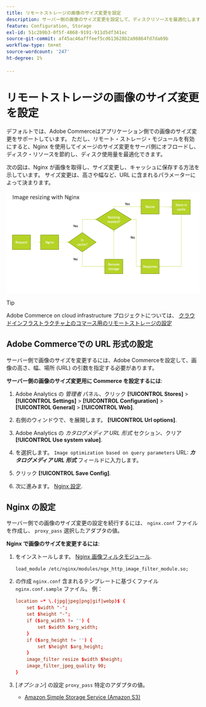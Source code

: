 ```yaml
---
title: リモートストレージの画像のサイズ変更を設定
description: サーバー側の画像のサイズ変更を設定して、ディスクリソースを最適化します。
feature: Configuration, Storage
exl-id: 51c2b9b3-0f5f-4868-9191-911d5df341ec
source-git-commit: af45ac46afffeef5cd613628b2a98864fd7da69b
workflow-type: tm+mt
source-wordcount: '247'
ht-degree: 1%

---
```


# リモートストレージの画像のサイズ変更を設定

デフォルトでは、Adobe Commerceはアプリケーション側での画像のサイズ変更をサポートしています。 ただし、リモート・ストレージ・モジュールを有効にすると、Nginx を使用してイメージのサイズ変更をサーバ側にオフロードし、ディスク・リソースを節約し、ディスク使用量を最適化できます。

次の図は、Nginx が画像を取得し、サイズ変更し、キャッシュに保存する方法を示しています。 サイズ変更は、高さや幅など、URL に含まれるパラメーターによって決まります。

![画像のサイズ変更](../../assets/configuration/remote-storage-nginx-image-resize.png)

>[!TIP]
>
>Adobe Commerce on cloud infrastructure プロジェクトについては、 [クラウドインフラストラクチャ上のコマース用のリモートストレージの設定](cloud-support.md)

## Adobe Commerceでの URL 形式の設定

サーバー側で画像のサイズを変更するには、Adobe Commerceを設定して、画像の高さ、幅、場所 (URL) の引数を指定する必要があります。

**サーバー側の画像のサイズ変更用に Commerce を設定するには**:

1. Adobe Analytics の _管理者_ パネル、クリック **[!UICONTROL Stores]** > **[!UICONTROL Settings]** > **[!UICONTROL Configuration]** > **[!UICONTROL General]** > **[!UICONTROL Web]**.

1. 右側のウィンドウで、を展開します。 **[!UICONTROL Url options]**.

1. Adobe Analytics の _カタログメディア URL 形式_ セクション、クリア **[!UICONTROL Use system value]**.

1. を選択します。 `Image optimization based on query parameters` URL: **_カタログメディア URL 形式_** フィールドに入力します。

1. クリック **[!UICONTROL Save Config]**.

1. 次に進みます。 [Nginx 設定](#configure-nginx).

## Nginx の設定

サーバー側での画像のサイズ変更の設定を続行するには、 `nginx.conf` ファイルを作成し、 `proxy_pass` 選択したアダプタの値。

**Nginx で画像のサイズを変更するには**:

1. をインストールします。 [Nginx 画像フィルタモジュール][nginx-module].

   ```shell
   load_module /etc/nginx/modules/ngx_http_image_filter_module.so;
   ```

1. の作成 `nginx.conf` 含まれるテンプレートに基づくファイル `nginx.conf.sample` ファイル。 例：

   ```conf
   location ~* \.(jpg|jpeg|png|gif|webp)$ {
       set $width "-";
       set $height "-";
       if ($arg_width != '') {
           set $width $arg_width;
       }
       if ($arg_height != '') {
           set $height $arg_height;
       }
       image_filter resize $width $height;
       image_filter_jpeg_quality 90;
   }
   ```

1. [_オプション_] の設定 `proxy_pass` 特定のアダプタの値。

   - [Amazon Simple Storage Service (Amazon S3)](remote-storage-aws-s3.md)

<!-- link definitions -->

[nginx-module]: https://nginx.org/en/docs/http/ngx_http_image_filter_module.html
